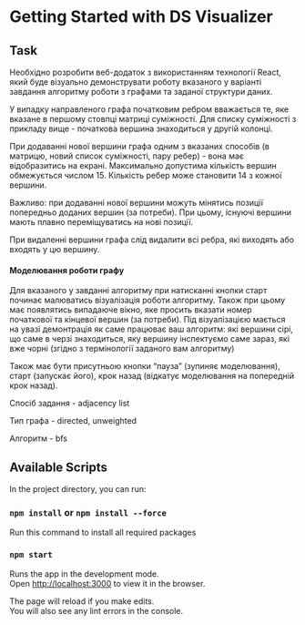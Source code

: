 # Getting Started with DS Visualizer

## Task

Необхідно розробити веб-додаток з використанням технології React, який буде візуально демонструвати
роботу вказаного у варіанті завдання алгоритму роботи з графами та заданої структури даних.

У випадку направленого графа початковим ребром вважається те, яке вказане в першому стовпці матриці суміжності. Для
списку суміжності з прикладу вище - початкова вершина знаходиться у другій колонці.

При додаванні нової вершини графа одним з вказаних способів (в матрицю, новий список суміжності, пару ребер) - вона має
відобразитись на екрані. Максимально допустима кількість вершин обмежується числом 15. Кількість ребер може становити 14
з кожної вершини.

Важливо: при додаванні нової вершини можуть мінятись позиції попередньо доданих вершин (за потреби). При цьому, існуючі
вершини мають плавно переміщуватись на нові позиції.

При видаленні вершини графа слід видалити всі ребра, які виходять або входять у цю вершину.

#### Моделювання роботи графу

Для вказаного у завданні алгоритму при натисканні кнопки старт починає малюватись візуалізація роботи алгоритму. Також
при цьому має появлятись випадаюче вікно, яке просить вказати номер початкової та кінцевої вершин (за потреби). Під
візуалізацією мається на увазі демонтрація як саме працюває ваш алгоритм: які вершини сірі, що саме в черзі знаходиться,
яку вершину інспектуємо саме зараз, які вже чорні (згідно з термінології заданого вам алгоритму)

Також має бути присутньою кнопки “пауза” (зупиняє моделювання), старт (запускає його), крок назад (відкатує моделювання
на попередній крок назад).

Спосіб задання - adjacency list

Тип графа - directed, unweighted

Алгоритм - bfs


## Available Scripts

In the project directory, you can run:

### `npm install` or `npm install --force`

Run this command to install all required packages

### `npm start`

Runs the app in the development mode.\
Open [http://localhost:3000](http://localhost:3000) to view it in the browser.

The page will reload if you make edits.\
You will also see any lint errors in the console.
